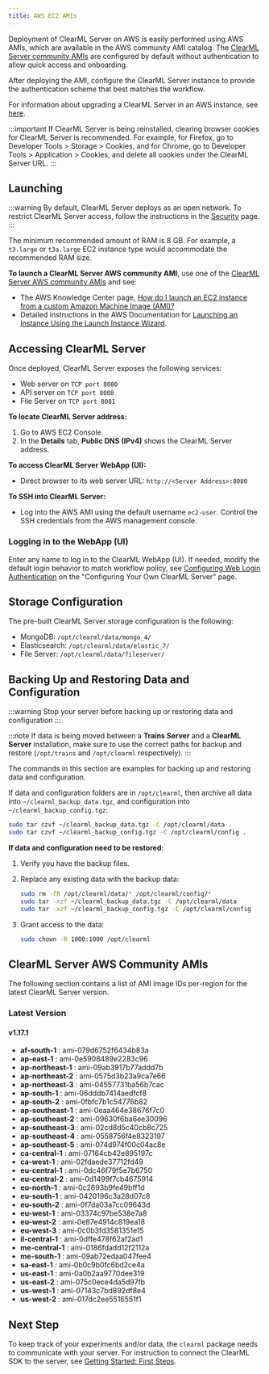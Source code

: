 ```yaml
---
title: AWS EC2 AMIs
---
```


Deployment of ClearML Server on AWS is easily performed using AWS AMIs, which are available in the AWS community AMI catalog.
The [ClearML Server community AMIs](#clearml-server-aws-community-amis) are configured by default without authentication
to allow quick access and onboarding.

After deploying the AMI, configure the ClearML Server instance to provide the authentication scheme that 
best matches the workflow.

For information about upgrading a ClearML Server in an AWS instance, see [here](upgrade_server_aws_ec2_ami.md).

:::important
If ClearML Server is being reinstalled, clearing browser cookies for ClearML Server is recommended. For example, 
for Firefox, go to Developer Tools > Storage > Cookies, and for Chrome, go to Developer Tools > Application > Cookies,
and delete all cookies under the ClearML Server URL.
:::

## Launching

:::warning
By default, ClearML Server deploys as an open network. To restrict ClearML Server access, follow the instructions 
in the [Security](clearml_server_security.md) page.
:::

The minimum recommended amount of RAM is 8 GB. For example, a `t3.large` or `t3a.large` EC2 instance type would accommodate the recommended RAM size.

**To launch a ClearML Server AWS community AMI**, use one of the [ClearML Server AWS community AMIs](#clearml-server-aws-community-amis) 
and see:

* The AWS Knowledge Center page, [How do I launch an EC2 instance from a custom Amazon Machine Image (AMI)?](https://aws.amazon.com/premiumsupport/knowledge-center/launch-instance-custom-ami/)
* Detailed instructions in the AWS Documentation for [Launching an Instance Using the Launch Instance Wizard](https://docs.aws.amazon.com/AWSEC2/latest/UserGuide/launching-instance.html).

## Accessing ClearML Server

Once deployed, ClearML Server exposes the following services:

* Web server on `TCP port 8080`
* API server on `TCP port 8008`
* File Server on `TCP port 8081`

**To locate ClearML Server address:**

1. Go to AWS EC2 Console.
1. In the **Details** tab, **Public DNS (IPv4)** shows the ClearML Server address.

**To access ClearML Server WebApp (UI):**

* Direct browser to its web server URL: `http://<Server Address>:8080`

**To SSH into ClearML Server:**

* Log into the AWS AMI using the default username `ec2-user`. Control the SSH credentials from the AWS management console.

### Logging in to the WebApp (UI)

Enter any name to log in to the ClearML WebApp (UI). If needed, modify the default login behavior to match workflow policy, 
see [Configuring Web Login Authentication](clearml_server_config.md#web-login-authentication) 
on the "Configuring Your Own ClearML Server" page.

## Storage Configuration

The pre-built ClearML Server storage configuration is the following:

* MongoDB: `/opt/clearml/data/mongo_4/`
* Elasticsearch: `/opt/clearml/data/elastic_7/`
* File Server: `/opt/clearml/data/fileserver/`


## Backing Up and Restoring Data and Configuration

:::warning
Stop your server before backing up or restoring data and configuration
:::

:::note
If data is being moved between a **Trains Server** and a **ClearML Server** installation, make sure to use the correct paths 
for backup and restore (`/opt/trains` and `/opt/clearml` respectively).
:::

The commands in this section are examples for backing up and restoring data and configuration.

If data and configuration folders are in `/opt/clearml`, then archive all data into `~/clearml_backup_data.tgz`, and 
configuration into `~/clearml_backup_config.tgz`:

```bash
sudo tar czvf ~/clearml_backup_data.tgz -C /opt/clearml/data .
sudo tar czvf ~/clearml_backup_config.tgz -C /opt/clearml/config .
```

**If data and configuration need to be restored**:

1. Verify you have the backup files.
1. Replace any existing data with the backup data:

   ```bash
   sudo rm -fR /opt/clearml/data/* /opt/clearml/config/*
   sudo tar -xzf ~/clearml_backup_data.tgz -C /opt/clearml/data
   sudo tar -xzf ~/clearml_backup_config.tgz -C /opt/clearml/config
   ```
1. Grant access to the data:

   ```bash
   sudo chown -R 1000:1000 /opt/clearml
   ```
        

## ClearML Server AWS Community AMIs

The following section contains a list of AMI Image IDs per-region for the latest ClearML Server version.



### Latest Version

#### v1.17.1

* **af-south-1** : ami-079d6752f6434b83a
* **ap-east-1** : ami-0e5908489e2283c96
* **ap-northeast-1** : ami-09ab3917b77addd7b
* **ap-northeast-2** : ami-0575d3b23a9ca7e66
* **ap-northeast-3** : ami-04557731ba56b7cac
* **ap-south-1** : ami-06dddb7414aedfcf8
* **ap-south-2** : ami-0fbfc7b1c54776b82
* **ap-southeast-1** : ami-0eaa464e38676f7c0
* **ap-southeast-2** : ami-09630f6ba6ee30096
* **ap-southeast-3** : ami-02cd8d5c40cb8c725
* **ap-southeast-4** : ami-0558756f4e8323197
* **ap-southeast-5** : ami-074d974f00c04ac8e
* **ca-central-1** : ami-07164cb42e895197c
* **ca-west-1** : ami-02fdaede37712fd49
* **eu-central-1** : ami-0dc46f79f5e7b6750
* **eu-central-2** : ami-0d1499f7cb4675914
* **eu-north-1** : ami-0c2693b9fe49bff1d
* **eu-south-1** : ami-0420196c3a28d07c8
* **eu-south-2** : ami-0f7da03a7cc09643d
* **eu-west-1** : ami-03374c97be538e7a8
* **eu-west-2** : ami-0e87e4914c819ea18
* **eu-west-3** : ami-0c0b3fd3581351e15
* **il-central-1** : ami-0dffe478f62af2ad1
* **me-central-1** : ami-0186fdadd12f2112a
* **me-south-1** : ami-09ab72edaa047fee4
* **sa-east-1** : ami-0b0c9b0fc6bd2ce4a
* **us-east-1** : ami-0a0b2aa9770dee319
* **us-east-2** : ami-075c0ece4da5d97fb
* **us-west-1** : ami-07143c7bd892df8e4
* **us-west-2** : ami-017dc2ee5516551f1

## Next Step

To keep track of your experiments and/or data, the `clearml` package needs to communicate with your server. 
For instruction to connect the ClearML SDK to the server, see [Getting Started: First Steps](../getting_started/ds/ds_first_steps.md).

